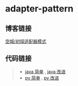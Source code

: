 # adapter-pattern

## 博客链接

[空城/初探适配器模式](http://koon.cool/design-pattern/2018-07-19-adapter/)

## 代码链接

>- [java 简单](./java/AdapterClient.java) , [java 改进](./java/AdapterProClient.java)
>- [py 简单](./python/AdapterClient.py) , [py 改进](./python/AdapterProClient.py)
